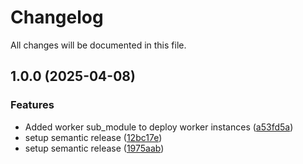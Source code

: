 # Changelog

All changes will be documented in this file.

## 1.0.0 (2025-04-08)


### Features

* Added worker sub_module to deploy worker instances ([a53fd5a](https://github.com/morganchorlton3/terraform_aws_distributed_loadtest/commit/a53fd5a2d0c03002b98d0f507f0c503cf7f3d7cc))
* setup semantic release ([12bc17e](https://github.com/morganchorlton3/terraform_aws_distributed_loadtest/commit/12bc17e9ea39a6128ac7493794f3be955b635de8))
* setup semantic release ([1975aab](https://github.com/morganchorlton3/terraform_aws_distributed_loadtest/commit/1975aabc74cc797e614d37e3af9da768f5a06093))
